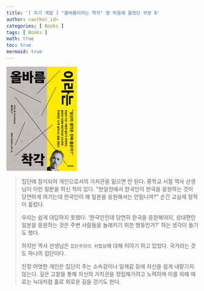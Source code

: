 ```yaml
---
title: '[ 자기 계발 ] "올바름이라는 착각" 중 마음에 들었던 부분 8'
author: <author_id>
categories: [ Books ]
tags: [ Books ]
math: true
toc: true
mermaid: true
---
```


![1](/images/backgrounds/books/manReadsYouTube.png)

> 집단에 잠식되어 개인으로서의 가치관을 잃으면 안 된다.
> 중학교 시절 역사 선생님이 이런 질문을 하신 적이 있다.
> "한일전에서 한국인이 한국을 응원하는 것이 당연하게 여기는데
> 한국인이 왜 일본을 응원해서는 안됩니까?" 순간 교실에 정적이 흘렀다.
>
> 우리는 쉽게 대답하지 못했다. '한국인인데 당연히 한국을 응원해야지,
> 상대편인 일본을 응원하는 것은 주변 사람들을 놀래키기 위한 행동인가?'
> 하는 생각이 들기도 했다.
>
> 하지만 역사 선생님은 `집단주의의 위헙성`에 대해 이야기 하고 있었다.
> 국가라는 것도 하나의 집단이다.
>
> 진정 어엿한 개인은 집단이 주는 소속감이나 일체감 등에
> 자신을 쉽게 내맡기지 않는다.
> 깊은 고찰을 통해 자신의 가치관을 정립해가려고 노력하며
> 이를 위해 때로는 늑대처럼 홀로 외로운 길을 걷기도 한다.